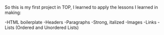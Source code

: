 So this is my first project in TOP, I learned to apply the lessons I learned in making:

-HTML boilerplate
-Headers
-Paragraphs
-Strong, italized
-Images
-Links
-Lists (Ordered and Unordered Lists)